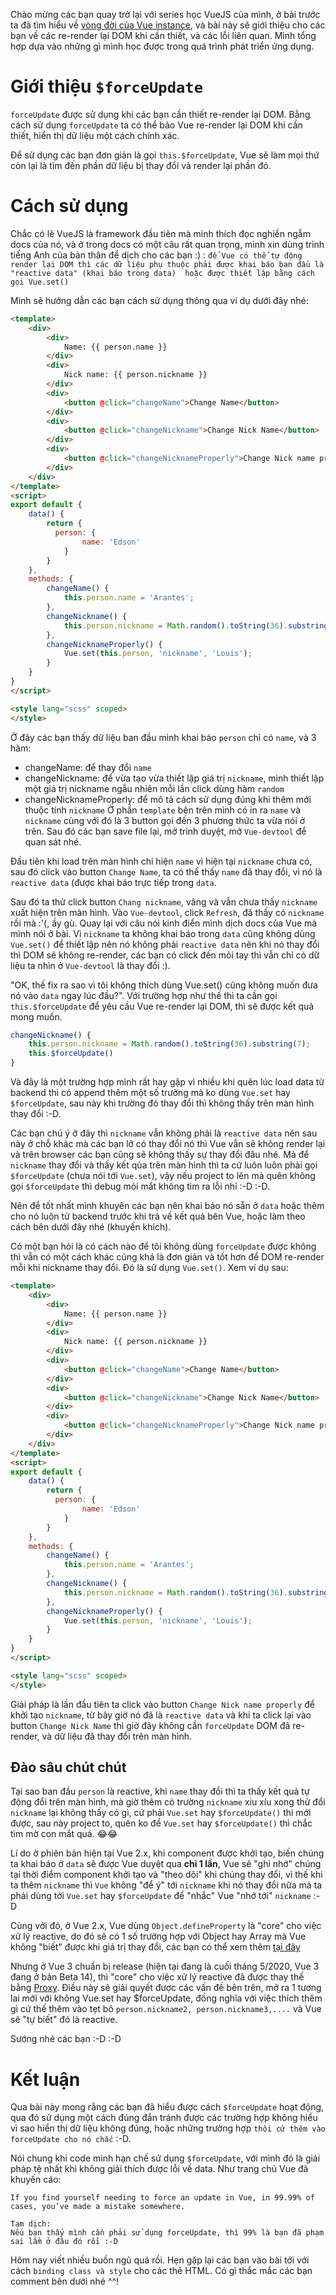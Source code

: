 Chào mừng các bạn quay trở lại với series học VueJS của mình, ở bài trước ta đã tìm hiểu về [vòng đời của Vue instance](https://viblo.asia/p/bai-10-vong-doi-cua-mot-vue-instance-va-cach-ap-dung-vao-thuc-te-GrLZDwveKk0), và bài này sẽ giới thiệu cho các bạn về các re-render lại DOM khi cần thiết, và các lỗi liên quan. Mình tổng hợp dựa vào những gì mình học được trong quá trình phát triển ứng dụng.
# Giới thiệu `$forceUpdate`
`forceUpdate` được sử dụng khi các bạn cần thiết re-render lại DOM. Bằng cách sử dụng `forceUpdate` ta có thể bảo Vue re-render lại DOM khi cần thiết, hiển thị dữ liệu một cách chính xác.

Để sử dụng các bạn đơn giản là gọi `this.$forceUpdate`, Vue sẽ làm mọi thứ còn lại là tìm đến phần dữ liệu bị thay đổi và render lại phần đó.
# Cách sử dụng
Chắc có lẽ VueJS là framework đầu tiên mà mình thích đọc nghiền ngẫm docs của nó, và ở trong docs có một câu rất quan trọng, mình xin dùng trình tiếng Anh của bản thân để dịch cho các bạn :) :
`để Vue có thể tự động render lại DOM thì các dữ liệu phụ thuộc phải được khai báo ban đầu là "reactive data" (khai báo trong data)  hoặc được thiết lập bằng cách gọi Vue.set() `

Mình sẽ hướng dẫn các bạn cách sử dụng thông qua ví dụ dưới đây nhé: 
```html
<template>
    <div>
        <div>
            Name: {{ person.name }}
        </div>
        <div>
            Nick name: {{ person.nickname }}
        </div>
        <div>
            <button @click="changeName">Change Name</button>
        </div>
        <div>
            <button @click="changeNickname">Change Nick Name</button>
        </div>
        <div>
            <button @click="changeNicknameProperly">Change Nick name properly</button>
        </div>
    </div>
</template>
<script>
export default {
    data() {
        return {
          person: {
                name: 'Edson'
            }
        }
    },
    methods: {
        changeName() {
            this.person.name = 'Arantes';
        },
        changeNickname() {
            this.person.nickname = Math.random().toString(36).substring(7);
        },
        changeNicknameProperly() {
            Vue.set(this.person, 'nickname', 'Louis');
        }
    }
}
</script>

<style lang="scss" scoped>
</style>
```
Ở đây các bạn thấy dữ liệu ban đầu mình khai báo `person` chỉ có `name`, và 3 hàm: 
* changeName: để thay đổi `name`
* changeNickname: để vừa tạo vừa thiết lập giá trị `nickname`, mình thiết lập một giá trị nickname ngẫu nhiên mỗi lần click dùng hàm `random`
* changeNicknameProperly: để mô tả cách sử dụng đúng khi thêm mới thuộc tính `nickname`
Ở phần `template` bên trên mình có in ra `name` và `nickname` cùng với đó là 3 button gọi đến 3 phương thức ta vừa nói ở trên.
Sau đó các bạn save file lại, mở trình duyệt, mở `Vue-devtool` để quan sát nhé.

Đầu tiên khi load trên màn hình chỉ hiện `name` vì hiện tại `nickname` chưa có, sau đó click vào button `Change Name`, ta có thể thấy `name` đã thay đổi, vì nó là `reactive data` (được khai báo trực tiếp trong `data`.

Sau đó ta thử click button `Chang nickname`, vâng và vẫn chưa thấy `nickname` xuất hiện trên màn hình. Vào `Vue-devtool`, click `Refresh`, đã thấy có `nickname` rồi mà :'(, ầy gù. Quay lại với câu nói kinh điển mình dịch docs của Vue mà mình nói ở bài. Vì `nickname` ta không khai báo trong `data` cũng không dùng `Vue.set()` để thiết lập nên nó không phải `reactive data` nên khi nó thay đổi thì DOM sẽ không re-render, các bạn có click đến mỏi tay thì vẫn chỉ có dữ liệu ta nhìn ở `Vue-devtool` là thay đổi :). 

"OK, thế fix ra sao vì tôi không thích dùng Vue.set() cũng không muốn đưa nó vào `data` ngay lúc đầu?". Với trường hợp như thế thì ta cần gọi `this.$forceUpdate` để yêu cầu Vue re-render lại DOM, thì sẽ được kết quả mong muốn.
```js
changeNickname() {
    this.person.nickname = Math.random().toString(36).substring(7);
    this.$forceUpdate()
}
```
Và đây là một trường hợp mình rất hay gặp vì nhiều khi quên lúc load data từ backend thì có append thêm một số trường mà ko dùng `Vue.set` hay `$forceUpdate`, sau này khi trường đó thay đổi thì không thấy trên màn hình thay đổi :-D. 

Các bạn chú ý ở đây thì `nickname` vẫn không phải là `reactive data` nên sau này ở chỗ khác mà các bạn lỡ có thay đổi nó thì Vue vẫn sẽ không render lại và trên browser các bạn cũng sẽ không thấy sự thay đổi đâu nhé. Mà để `nickname` thay đổi và thấy kết qủa trên màn hình thì ta cứ luôn luôn phải gọi `$forceUpdate` (chưa nói tới `Vue.set`), vậy nếu project to lên mà quên không gọi `$forceUpdate` thì debug mỏi mắt không tìm ra lỗi nhỉ :-D :-D. 

Nên để tốt nhất mình khuyên các bạn nên khai báo nó sẵn ở `data` hoặc thêm cho nó luôn từ backend trước khi trả về kết quả bên Vue, hoặc làm theo cách bên dưới đây nhé (khuyến khích).

Có một bạn hỏi là có cách nào để tôi không dùng `forceUpdate` được không thì vẫn có một cách khác cũng khá là đơn giản và tốt hơn để DOM re-render mỗi khi nickname thay đổi. Đó là sử dụng `Vue.set()`. Xem ví dụ sau:
```html
<template>
    <div>
        <div>
            Name: {{ person.name }}
        </div>
        <div>
            Nick name: {{ person.nickname }}
        </div>
        <div>
            <button @click="changeName">Change Name</button>
        </div>
        <div>
            <button @click="changeNickname">Change Nick Name</button>
        </div>
        <div>
            <button @click="changeNicknameProperly">Change Nick name properly</button>
        </div>
    </div>
</template>
<script>
export default {
    data() {
        return {
          person: {
                name: 'Edson'
            }
        }
    },
    methods: {
        changeName() {
            this.person.name = 'Arantes';
        },
        changeNickname() {
            this.person.nickname = Math.random().toString(36).substring(7);
        },
        changeNicknameProperly() {
            Vue.set(this.person, 'nickname', 'Louis');
        }
    }
}
</script>

<style lang="scss" scoped>
</style>
```
Giải pháp là lần đầu tiên ta click vào button `Change Nick name properly` để khởi tạo `nickname`, từ bây giờ nó đã là `reactive data` và khi ta click lại vào button `Change Nick Name` thì giờ đây không cần `forceUpdate` DOM đã re-render, và dữ liệu đã thay đổi trên màn hình.

## Đào sâu chút chút
Tại sao ban đầu `person` là reactive, khi `name` thay đổi thì ta thấy kết quả tự động đổi trên màn hình, mà giờ thêm có trường `nickname` xiu xíu xong thử đổi `nickname` lại không thấy có gì, cứ phải `Vue.set` hay `$forceUpdate()` thì mới được, sau này project to, quên ko để `Vue.set` hay `$forceUpdate()` thì chắc tìm mờ con mắt quá. :joy::joy:

Lí do ở phiên bản hiện tại Vue 2.x, khi component được khởi tạo, biến chúng ta khai báo ở `data` sẽ được Vue duyệt qua **chỉ 1 lần**, Vue sẽ "ghi nhớ" chúng tại thời điểm component khởi tạo và "theo dõi" khi chúng thay đổi,  vì thế khi ta thêm `nickname` thì `Vue` không "để ý" tới `nickname` khi nó thay đổi nữa mà ta phải dùng tới `Vue.set` hay `$forceUpdate` để "nhắc" Vue "nhớ tới" `nickname` :-D

Cùng với đó, ở Vue 2.x, Vue dùng `Object.defineProperty` là "core" cho việc xử lý reactive, do đó sẽ có 1 số trường hợp với Object hay Array mà Vue không "biết" được khi giá trị thay đổi, các bạn có thể xem thêm [tại đây](https://vuejs.org/v2/guide/reactivity.html#Change-Detection-Caveats)

Nhưng ở Vue 3 chuẩn bị release (hiện tại đang là cuối tháng 5/2020, Vue 3 đang ở bản Beta 14), thì "core" cho việc xử lý reactive đã được thay thế bằng [Proxy](https://developer.mozilla.org/en-US/docs/Web/JavaScript/Reference/Global_Objects/Proxy). Điều  này sẽ giải quyết được các vấn đề bên trên, mở ra 1 tương lai mới với không Vue.set hay $forceUpdate, đồng nghĩa với việc thích thêm gì cứ thế thêm vào tẹt bô `person.nickname2, person.nickname3,....` và Vue sẽ "tự biết" đó là reactive.

Sướng nhé các bạn :-D :-D
# Kết luận
Qua bài này mong rằng các bạn đã hiểu được cách `$forceUpdate` hoạt động, qua đó sử dụng một cách đúng đắn tránh được các trường hợp không hiểu vì sao hiển thị dữ liệu không đúng, hoặc những trường hợp `thôi cứ thêm vào forceUpdate cho nó chắc` :-D.

Nói chung khi code mình hạn chế sử dụng `$forceUpdate`, với mình đó là giải pháp tệ nhất khi không giải thích được lỗi về data. Như trang chủ Vue đã khuyến cáo:
```
If you find yourself needing to force an update in Vue, in 99.99% of cases, you’ve made a mistake somewhere.

Tạm dịch:
Nếu bạn thấy mình cần phải sử dụng forceUpdate, thì 99% là bạn đã phạm sai lầm ở đâu đó rồi :-D
```

Hôm nay viết nhiều buồn ngủ quá rồi. Hẹn gặp lại các bạn vào bài tới với cách `binding class và style` cho các thẻ HTML. Có gì thắc mắc các bạn comment bên dưới nhé ^^!